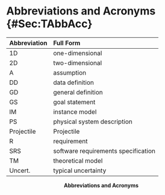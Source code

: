 # Abbreviations and Acronyms {#Sec:TAbbAcc}

<div id="Table:TAbbAcc"></div>

|Abbreviation|Full Form                          |
|:-----------|:----------------------------------|
|1D          |one-dimensional                    |
|2D          |two-dimensional                    |
|A           |assumption                         |
|DD          |data definition                    |
|GD          |general definition                 |
|GS          |goal statement                     |
|IM          |instance model                     |
|PS          |physical system description        |
|Projectile  |Projectile                         |
|R           |requirement                        |
|SRS         |software requirements specification|
|TM          |theoretical model                  |
|Uncert.     |typical uncertainty                |

**<p align="center">Abbreviations and Acronyms</p>**
